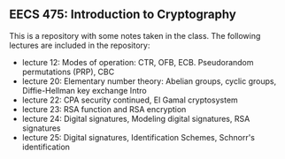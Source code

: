 <h2>EECS 475: Introduction to Cryptography</h2>
This is a repository with some notes taken in the class. The following lectures are included in the repository:
<ul>
    <li> lecture 12: Modes of operation: CTR, OFB, ECB. Pseudorandom permutations (PRP), CBC</li>
    <li>lecture 20:  Elementary number theory: Abelian groups, cyclic groups, Diffie-Hellman key
exchange Intro</li>
    <li>lecture 22: CPA security continued, El Gamal cryptosystem</li>
    <li>lecture 23: RSA function and RSA encryption</li>
    <li>lecture 24: Digital signatures, Modeling digital signatures, RSA signatures</li>
    <li>lecture 25: Digital signatures, Identification Schemes, Schnorr's identification</li>
</ul>